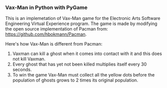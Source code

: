 ### Vax-Man in Python with PyGame

This is an implemetation of Vax-Man game for the Electronic Arts Software Engineering 
Virtual Experience program. The game is made by modifying the open source implementation of 
Pacman from: https://github.com/hbokmann/Pacman.

Here's how Vax-Man is different from Pacman:

1. Vaxman can kill a ghost when it comes into contact with it and this does not kill Vaxman.
2. Every ghost that has yet not been killed multiplies itself every 30 seconds.
3. To win the game Vax-Man must collect all the yellow dots before the population of ghosts grows 
   to 2 times its original population.
